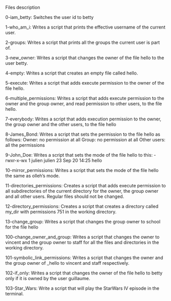 Files description

0-iam_betty: Switches the user id to betty

1-who_am_i: Writes a script that prints the effective username of the current user.

2-groups: Writes a script that prints all the groups the current user is part of.

3-new_owner: Writes a script that changes the owner of the file hello to the user betty.

4-empty: Writes a script that creates an empty file called hello.

5-execute: Writes a script that adds execute permission to the owner of the file hello.

6-multiple_permissions: Writes a script that adds execute permission to the owner and the group owner, and read permission to other users, to the file hello.

7-everybody: Writes a script that adds execution permission to the owner, the group owner and the other users, to the file hello

8-James_Bond: Writes a script that sets the permission to the file hello as follows:
Owner: no permission at all
Group: no permission at all
Other users: all the permissions

9-John_Doe: Writes a script that sets the mode of the file hello to this:
-rwxr-x-wx 1 julien julien 23 Sep 20 14:25 hello

10-mirror_permissions: Writes a script that sets the mode of the file hello the same as olleh’s mode.

11-directories_permissions: Creates a script that adds execute permission to all subdirectories of the current directory for the owner, the group owner and all other users. Regular files should not be changed.

12-directory_permissions: Creates a script that creates a directory called my_dir with permissions 751 in the working directory.

13-change_group: Writes a script that changes the group owner to school for the file hello

100-change_owner_and_group: Writes a script that changes the owner to vincent and the group owner to staff for all the files and directories in the working directory.

101-symbolic_link_permissions: Writes a script that changes the owner and the group owner of _hello to vincent and staff respectively.

102-if_only: Writes a script that changes the owner of the file hello to betty only if it is owned by the user guillaume.

103-Star_Wars: Write a script that will play the StarWars IV episode in the terminal.
